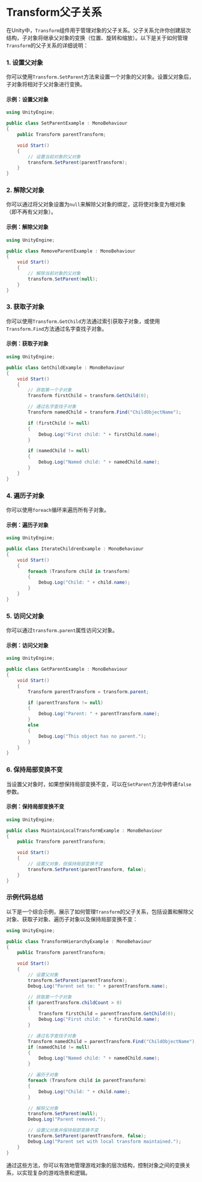 # Transform父子关系

在Unity中，`Transform`组件用于管理对象的父子关系。父子关系允许你创建层次结构，子对象将继承父对象的变换（位置、旋转和缩放）。以下是关于如何管理`Transform`的父子关系的详细说明：

### 1. 设置父对象

你可以使用`Transform.SetParent`方法来设置一个对象的父对象。设置父对象后，子对象将相对于父对象进行变换。

#### 示例：设置父对象

```csharp
using UnityEngine;

public class SetParentExample : MonoBehaviour
{
    public Transform parentTransform;

    void Start()
    {
        // 设置当前对象的父对象
        transform.SetParent(parentTransform);
    }
}
```

### 2. 解除父对象

你可以通过将父对象设置为`null`来解除父对象的绑定，这将使对象变为根对象（即不再有父对象）。

#### 示例：解除父对象

```csharp
using UnityEngine;

public class RemoveParentExample : MonoBehaviour
{
    void Start()
    {
        // 解除当前对象的父对象
        transform.SetParent(null);
    }
}
```

### 3. 获取子对象

你可以使用`Transform.GetChild`方法通过索引获取子对象，或使用`Transform.Find`方法通过名字查找子对象。

#### 示例：获取子对象

```csharp
using UnityEngine;

public class GetChildExample : MonoBehaviour
{
    void Start()
    {
        // 获取第一个子对象
        Transform firstChild = transform.GetChild(0);

        // 通过名字查找子对象
        Transform namedChild = transform.Find("ChildObjectName");

        if (firstChild != null)
        {
            Debug.Log("First child: " + firstChild.name);
        }

        if (namedChild != null)
        {
            Debug.Log("Named child: " + namedChild.name);
        }
    }
}
```

### 4. 遍历子对象

你可以使用`foreach`循环来遍历所有子对象。

#### 示例：遍历子对象

```csharp
using UnityEngine;

public class IterateChildrenExample : MonoBehaviour
{
    void Start()
    {
        foreach (Transform child in transform)
        {
            Debug.Log("Child: " + child.name);
        }
    }
}
```

### 5. 访问父对象

你可以通过`transform.parent`属性访问父对象。

#### 示例：访问父对象

```csharp
using UnityEngine;

public class GetParentExample : MonoBehaviour
{
    void Start()
    {
        Transform parentTransform = transform.parent;

        if (parentTransform != null)
        {
            Debug.Log("Parent: " + parentTransform.name);
        }
        else
        {
            Debug.Log("This object has no parent.");
        }
    }
}
```

### 6. 保持局部变换不变

当设置父对象时，如果想保持局部变换不变，可以在`SetParent`方法中传递`false`参数。

#### 示例：保持局部变换不变

```csharp
using UnityEngine;

public class MaintainLocalTransformExample : MonoBehaviour
{
    public Transform parentTransform;

    void Start()
    {
        // 设置父对象，但保持局部变换不变
        transform.SetParent(parentTransform, false);
    }
}
```

### 示例代码总结

以下是一个综合示例，展示了如何管理`Transform`的父子关系，包括设置和解除父对象、获取子对象、遍历子对象以及保持局部变换不变：

```csharp
using UnityEngine;

public class TransformHierarchyExample : MonoBehaviour
{
    public Transform parentTransform;

    void Start()
    {
        // 设置父对象
        transform.SetParent(parentTransform);
        Debug.Log("Parent set to: " + parentTransform.name);

        // 获取第一个子对象
        if (parentTransform.childCount > 0)
        {
            Transform firstChild = parentTransform.GetChild(0);
            Debug.Log("First child: " + firstChild.name);
        }

        // 通过名字查找子对象
        Transform namedChild = parentTransform.Find("ChildObjectName");
        if (namedChild != null)
        {
            Debug.Log("Named child: " + namedChild.name);
        }

        // 遍历子对象
        foreach (Transform child in parentTransform)
        {
            Debug.Log("Child: " + child.name);
        }

        // 解除父对象
        transform.SetParent(null);
        Debug.Log("Parent removed.");

        // 设置父对象并保持局部变换不变
        transform.SetParent(parentTransform, false);
        Debug.Log("Parent set with local transform maintained.");
    }
}
```

通过这些方法，你可以有效地管理游戏对象的层次结构，控制对象之间的变换关系，以实现复杂的游戏场景和逻辑。